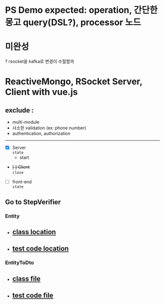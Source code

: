 PS Demo expected: operation, 간단한 몽고 query(DSL?), processor 노드 
===

# 미완성
? rsocket을 kafka로 변경이 수월할까

# ReactiveMongo, RSocket Server, Client with vue.js
## exclude : 

- multi-module
- 사소한 validation (ex: phone number)
- authentication, authorization 

---

* [X] Server  
 `state`
    - start
 
* ~~[ ] Client~~  
 `close`
 
* [ ] front-end    
 `state`


## Go to StepVerifier

### Entity

- [class location](https://github.com/wiv33/rsocket-mongo-vue/tree/master/src/main/java/org/psawesome/rsocketmongovue/domain/user/entity)
    -
    
- [test code location](https://github.com/wiv33/rsocket-mongo-vue/blob/master/src/test/java/org/psawesome/rsocketmongovue/domain/user/entity/dto/PsUserDtoTest.java)
    -

### EntityToDto

- [class file](https://github.com/wiv33/rsocket-mongo-vue/blob/master/src/main/java/org/psawesome/rsocketmongovue/domain/common/EntityToDto.java)
    - 
    
- [test code file](https://github.com/wiv33/rsocket-mongo-vue/blob/master/src/test/java/org/psawesome/rsocketmongovue/domain/common/EntityToDtoTest.java)
    -
